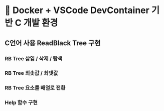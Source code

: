 # 📘 Docker + VSCode DevContainer 기반 C 개발 환경

## C언어 사용 ReadBlack Tree 구현

### RB Tree 삽입 / 삭제 / 탐색

### RB Tree 최솟값 / 최댓값

### RB Tree 요소를 배열로 전환

### Help 함수 구현
